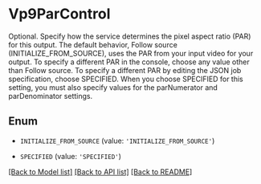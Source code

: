 # Vp9ParControl

Optional. Specify how the service determines the pixel aspect ratio (PAR) for this output. The default behavior, Follow source (INITIALIZE_FROM_SOURCE), uses the PAR from your input video for your output. To specify a different PAR in the console, choose any value other than Follow source. To specify a different PAR by editing the JSON job specification, choose SPECIFIED. When you choose SPECIFIED for this setting, you must also specify values for the parNumerator and parDenominator settings.

## Enum

* `INITIALIZE_FROM_SOURCE` (value: `'INITIALIZE_FROM_SOURCE'`)

* `SPECIFIED` (value: `'SPECIFIED'`)

[[Back to Model list]](../README.md#documentation-for-models) [[Back to API list]](../README.md#documentation-for-api-endpoints) [[Back to README]](../README.md)


